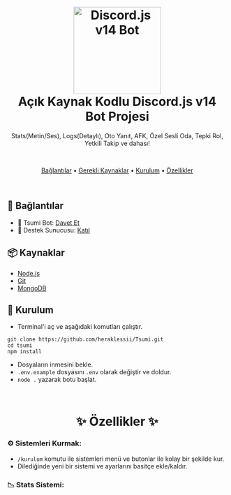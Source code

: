<h1 align="center">
  <br>
  <a href="https://github.com/heraklessii"><img src="" height="200" alt="Discord.js v14 Bot"></a>
  <br>
  Açık Kaynak Kodlu Discord.js v14 Bot Projesi
  <br>
</h1>

<p align="center">Stats(Metin/Ses), Logs(Detaylı), Oto Yanıt, AFK, Özel Sesli Oda, Tepki Rol, Yetkili Takip ve dahası!</p>

<br>

<p align="center">
  <a href="#-bağlantılar">Bağlantılar</a>
  •
  <a href="#-kaynaklar">Gerekli Kaynaklar</a>
  •
  <a href="#-kurulum">Kurulum</a>
  •
  <a href="#-özellikler">Özellikler</a>
</p>

<br>

## 🔗 Bağlantılar

- 🤖 Tsumi Bot: [Davet Et](https://discord.com/oauth2/authorize?client_id=1144351535753597048&permissions=8&scope=bot%20applications.commands)
- 🤝 Destek Sunucusu: [Katıl](https://discord.gg/ashii)

## 📦 Kaynaklar

- [Node.js](https://nodejs.org/en/)
- [Git](https://git-scm.com/downloads)
- [MongoDB](https://www.mongodb.com)

## 🚀 Kurulum

- Terminal'i aç ve aşağıdaki komutları çalıştır.

```
git clone https://github.com/heraklessii/Tsumi.git
cd tsumi
npm install
```

- Dosyaların inmesini bekle.
- `.env.example` dosyasını `.env` olarak değiştir ve doldur.
- `node .` yazarak botu başlat.

<br>

<h1 align="center"> ✨ Özellikler ✨ </h1>

### ⚙️ **Sistemleri Kurmak:**

- `/kurulum` komutu ile sistemleri menü ve butonlar ile kolay bir şekilde kur.
- Dilediğinde yeni bir sistemi ve ayarlarını basitçe ekle/kaldır.

### 📉 **Stats Sistemi:**